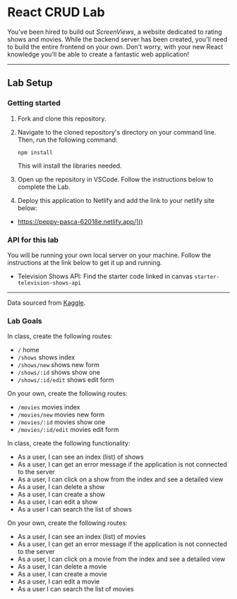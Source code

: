 # React CRUD Lab

You've been hired to build out _ScreenViews_, a website dedicated to rating shows and movies. While the backend server has been created, you'll need to build the entire frontend on your own. Don't worry, with your new React knowledge you'll be able to create a fantastic web application!

---

## Lab Setup

### Getting started

1. Fork and clone this repository.

1. Navigate to the cloned repository's directory on your command line. Then, run the following command:

   ```
   npm install
   ```

   This will install the libraries needed.

1. Open up the repository in VSCode. Follow the instructions below to complete the Lab.

1. Deploy this application to Netlify and add the link to your netlify site below:

- https://peppy-pasca-62018e.netlify.app/]()

### API for this lab

You will be running your own local server on your machine. Follow the instructions at the link below to get it up and running.

- Television Shows API: Find the starter code linked in canvas `starter-television-shows-api`

---

Data sourced from [Kaggle](https://www.kaggle.com/shivamb/hulu-movies-and-tv-shows).

### Lab Goals

In class, create the following routes:

- `/` home
- `/shows` shows index
- `/shows/new` shows new form
- `/shows/:id` shows show one
- `/shows/:id/edit` shows edit form

On your own, create the following routes:

- `/movies` movies index
- `/movies/new` movies new form
- `/movies/:id` movies show one
- `/movies/:id/edit` movies edit form

In class, create the following functionality:

- As a user, I can see an index (list) of shows
- As a user, I can get an error message if the application is not connected to the server
- As a user, I can click on a show from the index and see a detailed view
- As a user, I can delete a show
- As a user, I can create a show
- As a user, I can edit a show
- As a user I can search the list of shows

On your own, create the following routes:

- As a user, I can see an index (list) of movies
- As a user, I can get an error message if the application is not connected to the server
- As a user, I can click on a movie from the index and see a detailed view
- As a user, I can delete a movie
- As a user, I can create a movie
- As a user, I can edit a movie
- As a user I can search the list of movies
